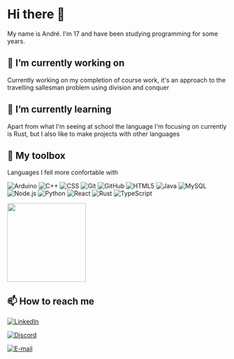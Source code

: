 # Hi there 👋

My name is André. I'm 17 and have been studying programming for some years.

## 🔭 I’m currently working on

Currently working on my completion of course work, it's an approach to the
travelling sallesman problem using division and conquer

## 🌱 I’m currently learning

Apart from what I'm seeing at school the language I'm focusing on currently is
Rust, but I also like to make projects with other languages

## 🧰 My toolbox

Languages I fell more confortable with

![Arduino](https://img.shields.io/badge/-Arduino-333333?style=flat&logo=arduino)
![C++](https://img.shields.io/badge/-C++-333333?style=flat&logo=C%2B%2B&logoColor=00599C)
![CSS](https://img.shields.io/badge/-CSS-333333?style=flat&logo=CSS3&logoColor=1572B6)
![Git](https://img.shields.io/badge/-Git-333333?style=flat&logo=git)
![GitHub](https://img.shields.io/badge/-GitHub-333333?style=flat&logo=github)
![HTML5](https://img.shields.io/badge/-HTML5-333333?style=flat&logo=HTML5)
![Java](https://img.shields.io/badge/-Java-333333?style=flat&logo=Java&logoColor=007396)
![MySQL](https://img.shields.io/badge/-MySQL-333333?style=flat&logo=mysql)
![Node.js](https://img.shields.io/badge/-Node.js-333333?style=flat&logo=node.js)
![Python](https://img.shields.io/badge/-Python-333333?style=flat&logo=python)
![React](https://img.shields.io/badge/-React-333333?style=flat&logo=react)
![Rust](https://img.shields.io/badge/-Rust-333333?style=flat&logo=rust)
![TypeScript](https://img.shields.io/badge/-TypeScript-333333?style=flat&logo=typescript)

<img height="180em" src="https://github-readme-stats.vercel.app/api/top-langs/?username=Ortglatou&theme=buefy&layout=compact">

## 📫 How to reach me

[![LinkedIn](https://img.shields.io/badge/LinkedIn-André%20Augusto%20Bortoli-blue?style=flat-square&logo=linkedin)](https://www.linkedin.com/in/andr%C3%A9-augusto-bortoli-8290961b8/)

[![Discord](https://img.shields.io/badge/Discord-Coders-blue?style=flat-square&logo=discord)](https://discord.gg/wp85qd7Uqz)

[![E-mail](https://img.shields.io/badge/Email-andreaugustobortoli@gmail.com-blue?style=flat-square&logo=gmail)](mailto:andreaugustobortoli@gmail.com)
